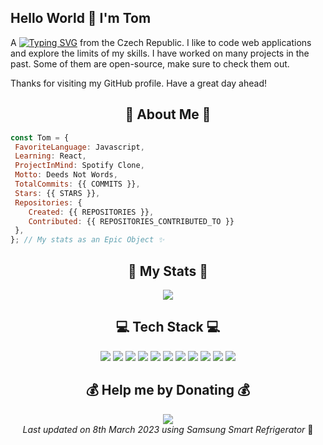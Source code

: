 ## Hello World 👋 I'm Tom
A [![Typing SVG](https://readme-typing-svg.demolab.com?font=Apple&weight=200&size=16&pause=750&color=ECF6FF&vCenter=true&width=140&height=18&lines=Web+Developer;IT+Student;Linux+Enjoyer)](https://git.io/typing-svg) from the Czech Republic. I like to code web applications and explore the limits of my skills. I have worked on many projects in the past. Some of them are open-source, make sure to check them out.  

Thanks for visiting my GitHub profile. Have a great day ahead!

<h2 align="center"> 💫 About Me 💫</h2>

```js
const Tom = {
 FavoriteLanguage: Javascript,
 Learning: React,
 ProjectInMind: Spotify Clone,
 Motto: Deeds Not Words,
 TotalCommits: {{ COMMITS }},
 Stars: {{ STARS }},
 Repositories: {
    Created: {{ REPOSITORIES }},
    Contributed: {{ REPOSITORIES_CONTRIBUTED_TO }}
 },
}; // My stats as an Epic Object ✨
```

<h2 align="center"> 🚀 My Stats 🚀</h2>

<div align="center">
<img src="https://github-readme-streak-stats.herokuapp.com/?user=wodosharlatan&theme=dark&hide_border=false">
</div>


<h2 align="center"> 💻 Tech Stack 💻 </h2>

<div align="center">
 <img src="https://img.shields.io/badge/php-%23777BB4.svg?style=plastic&logo=php&logoColor=white">
 <img src="https://img.shields.io/badge/css3-%231572B6.svg?style=plastic&logo=css3&logoColor=white">
 <img src="https://img.shields.io/badge/html5-%23E34F26.svg?style=plastic&logo=html5&logoColor=white">
 <img src="https://img.shields.io/badge/javascript-%23323330.svg?style=plastic&logo=javascript&logoColor=%23F7DF1E">
 <img src="https://img.shields.io/badge/react-%2320232a.svg?style=plastic&logo=react&logoColor=%2361DAFB">
 <img src="https://img.shields.io/badge/c%23-%23239120.svg?style=plastic&logo=c-sharp&logoColor=white">
 <img src="https://img.shields.io/badge/markdown-%23000000.svg?style=plastic&logo=markdown&logoColor=white">
 <img src="https://img.shields.io/badge/netlify-%23000000.svg?style=plastic&logo=netlify&logoColor=#00C7B7">
 <img src="https://img.shields.io/badge/NPM-%23000000.svg?style=plastic&logo=npm&logoColor=white">
 <img src="https://img.shields.io/badge/mysql-%2300f.svg?style=plastic&logo=mysql&logoColor=white">
 <img src="https://img.shields.io/badge/Microsoft%20SQL%20Sever-CC2927?style=plastic&logo=microsoft%20sql%20server&logoColor=white">
</div>



<h2 align="center"> 💰 Help me by Donating 💰 </h2>

<div align="center">
 <a href="https://buymeacoffee.com/bosic">
     <img src="https://img.shields.io/badge/Buy%20Me%20a%20Coffee-ffdd00?style=plastic&logo=buy-me-a-coffee&logoColor=black">
 </a>
</div>

<!-- Last updated on Wed Mar 08 2023 21:07:35 GMT+0000 (Coordinated Universal Time) ;-;-->
<div align="center">
<i>Last updated on 8th March 2023 using Samsung Smart Refrigerator</i> 🧊 
</div>
